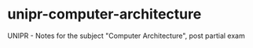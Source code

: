 # unipr-computer-architecture
UNIPR - Notes for the subject "Computer Architecture", post partial exam
